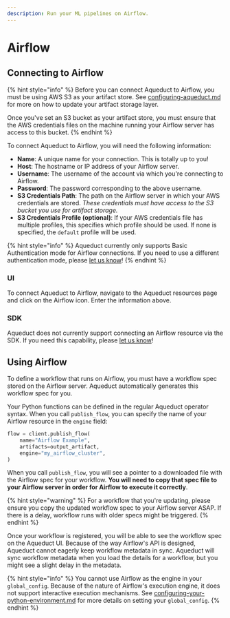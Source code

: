 ```yaml
---
description: Run your ML pipelines on Airflow.
---
```


# Airflow

## Connecting to Airflow

{% hint style="info" %}
Before you can connect Aqueduct to Airflow, you must be using AWS S3 as your artifact store. See [configuring-aqueduct.md](../../installation-and-configuration/configuring-aqueduct.md "mention") for more on how to update your artifact storage layer.

Once you've set an S3 bucket as your artifact store, you must ensure that the AWS credentials files on the machine running your Airflow server has access to this bucket.&#x20;
{% endhint %}

To connect Aqueduct to Airflow, you will need the following information:&#x20;

* **Name**: A unique name for your connection. This is totally up to you!
* **Host**: The hostname or IP address of your Airflow server.
* **Username**: The username of the account via which you're connecting to Airflow.
* **Password**: The password corresponding to the above username.
* **S3 Credentials Path**: The path on the Airflow server in which your AWS credentials are stored. _These credentials must have access to the S3 bucket you use for artifact storage._
* **S3 Credentials Profile (optional)**: If your AWS credentials file has multiple profiles, this specifies which profile should be used. If none is specified, the `default` profile will be used.

{% hint style="info" %}
Aqueduct currently only supports Basic Authentication mode for Airflow connections. If you need to use a different authentication mode, please [let us know](https://github.com/aqueducthq/aqueduct/issues/new?assignees=\&labels=enhancement\&template=feature\_request.md\&title=%5BFEATURE%5D)!
{% endhint %}

### UI

To connect Aqueduct to Airflow, navigate to the Aqueduct resources page and click on the Airflow icon. Enter the information above.

### SDK

Aqueduct does not currently support connecting an Airflow resource via the SDK. If you need this capability, please [let us know](https://github.com/aqueducthq/aqueduct/issues/new?assignees=\&labels=enhancement\&template=feature\_request.md\&title=%5BFEATURE%5D)!

## Using Airflow

To define a workflow that runs on Airflow, you must have a workflow spec stored on the Airflow server. Aqueduct automatically generates this workflow spec for you.

Your Python functions can be defined in the regular Aqueduct operator syntax. When you call `publish_flow`, you can specify the name of your Airflow resource in the `engine` field:&#x20;

```python
flow = client.publish_flow(
    name="Airflow Example",
    artifacts=output_artifact,
    engine="my_airflow_cluster",
)
```

When you call `publish_flow`, you will see a pointer to a downloaded file with the Airflow spec for your workflow. **You will need to copy that spec file to your Airflow server in order for Airflow to execute it correctly**.

{% hint style="warning" %}
For a workflow that you're updating, please ensure you copy the updated workflow spec to your Airflow server ASAP. If there is a delay, workflow runs with older specs might be triggered.
{% endhint %}

Once your workflow is registered, you will be able to see the workflow spec on the Aqueduct UI. Because of the way Airflow's API is designed, Aqueduct cannot eagerly keep workflow metadata in sync. Aqueduct will sync workflow metadata when you load the details for a workflow, but you might see a slight delay in the metadata.

{% hint style="info" %}
You cannot use Airflow as the engine in your `global_config`. Because of the nature of Airflow's execution engine, it does not support interactive execution mechanisms. See [configuring-your-python-environment.md](../../installation-and-configuration/configuring-your-python-environment.md "mention") for more details on setting your `global_config`.
{% endhint %}
